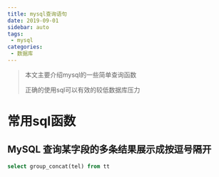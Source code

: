 ```yaml
---
title: mysql查询语句
date: 2019-09-01
sidebar: auto
tags: 
 - mysql
categories:
 - 数据库
---
```


> 本文主要介绍mysql的一些简单查询函数
>
> 正确的使用sql可以有效的较低数据库压力


# 常用sql函数

## MySQL 查询某字段的多条结果展示成按逗号隔开
``` sql
select group_concat(tel) from tt  
```